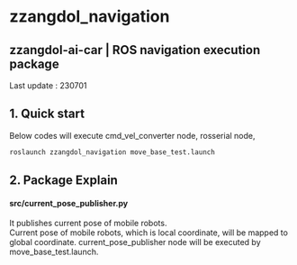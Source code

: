 # zzangdol_navigation
## zzangdol-ai-car | ROS navigation execution package
Last update : 230701
## 1. Quick start

Below codes will execute cmd_vel_converter node, rosserial node,
```bash
roslaunch zzangdol_navigation move_base_test.launch   
```

## 2. Package Explain

#### src/current_pose_publisher.py
It publishes current pose of mobile robots.   
Current pose of mobile robots, which is local coordinate, will be mapped to global coordinate.
current_pose_publisher node will be executed by move_base_test.launch.



